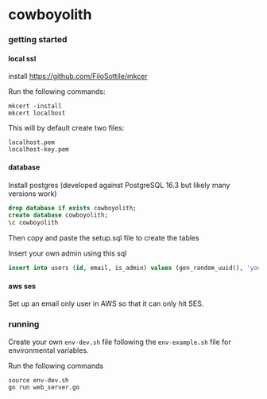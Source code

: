 # cowboyolith

### getting started

#### local ssl

install https://github.com/FiloSottile/mkcer

Run the following commands:

```shell
mkcert -install
mkcert localhost
```

This will by default create two files:
```shell
localhost.pem
localhost-key.pem
```

#### database

Install postgres (developed against PostgreSQL 16.3 but likely many versions work)

```sql
drop database if exists cowboyolith;
create database cowboyolith;
\c cowboyolith
```

Then copy and paste the setup.sql file to create the tables

Insert your own admin using this sql

```sql
insert into users (id, email, is_admin) values (gen_random_uuid(), 'youremailhere@gmail.com', true);
```

#### aws ses

Set up an email only user in AWS so that it can only hit SES.


### running

Create your own `env-dev.sh` file following the `env-example.sh` file for environmental variables.

Run the following commands

```shell
source env-dev.sh
go run web_server.go
```
